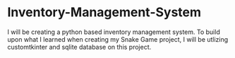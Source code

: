 # Inventory-Management-System

I will be creating a python based inventory management system. To build upon what I learned when creating my Snake Game project, I will be utlizing customtkinter and sqlite database on this project.

